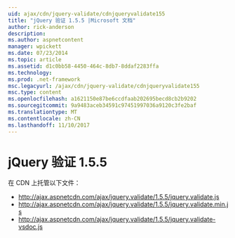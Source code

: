 ```yaml
---
uid: ajax/cdn/jquery-validate/cdnjqueryvalidate155
title: "jQuery 验证 1.5.5 |Microsoft 文档"
author: rick-anderson
description: 
ms.author: aspnetcontent
manager: wpickett
ms.date: 07/23/2014
ms.topic: article
ms.assetid: d1c0bb58-4450-464c-8db7-8ddaf2283ffa
ms.technology: 
ms.prod: .net-framework
msc.legacyurl: /ajax/cdn/jquery-validate/cdnjqueryvalidate155
msc.type: content
ms.openlocfilehash: a1621150e87be6ccdfaab202695becd8cb2b9202
ms.sourcegitcommit: 9a9483aceb34591c97451997036a9120c3fe2baf
ms.translationtype: MT
ms.contentlocale: zh-CN
ms.lasthandoff: 11/10/2017
---
```

<a name="jquery-validate-155"></a>jQuery 验证 1.5.5
====================
在 CDN 上托管以下文件：

- http://ajax.aspnetcdn.com/ajax/jquery.validate/1.5.5/jquery.validate.js
- http://ajax.aspnetcdn.com/ajax/jquery.validate/1.5.5/jquery.validate.min.js
- http://ajax.aspnetcdn.com/ajax/jquery.validate/1.5.5/jquery.validate-vsdoc.js
